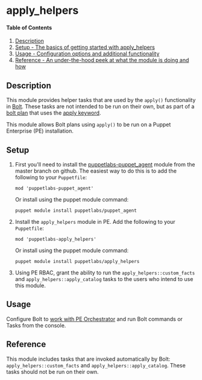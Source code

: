 # apply_helpers

#### Table of Contents

1. [Description](#description)
2. [Setup - The basics of getting started with apply_helpers](#setup)
3. [Usage - Configuration options and additional functionality](#usage)
4. [Reference - An under-the-hood peek at what the module is doing and how](#reference)

## Description

This module provides helper tasks that are used by the `apply()` functionality in [Bolt](https://github.com/puppetlabs/bolt). These tasks are not intended to be run on their own, but as part of a [bolt plan](https://puppet.com/docs/bolt/latest/writing_plans.html) that uses the [apply keyword](https://puppet.com/docs/bolt/latest/applying_manifest_blocks.html).

This module allows Bolt plans using `apply()` to be run on a Puppet Enterprise (PE) installation.

## Setup

1. First you'll need to install the
   [puppetlabs-puppet_agent](https://github.com/puppetlabs-puppet_agent) module from the master
   branch on github. The easiest way to do this is to add the following to your `Puppetfile`:
   ```
   mod 'puppetlabs-puppet_agent'
   ```
   Or install using the puppet module command:
   ```
   puppet module install puppetlabs/puppet_agent
   ```
1. Install the `apply_helpers` module in PE. Add the following to your `Puppetfile`:
   ```
   mod 'puppetlabs-apply_helpers'
   ```
   Or install using the puppet module command:
   ``` 
   puppet module install puppetlabs/apply_helpers
   ```
1. Using PE RBAC, grant the ability to run the `apply_helpers::custom_facts` and
   `apply_helpers::apply_catalog` tasks to the users who intend to use this module.

## Usage

Configure Bolt to [work with PE
Orchestrator](https://puppet.com/docs/bolt/latest/bolt_configure_orchestrator.html) and run Bolt
commands or Tasks from the console.

## Reference

This module includes tasks that are invoked automatically by Bolt: `apply_helpers::custom_facts` and
`apply_helpers::apply_catalog`. These tasks should not be run on their own.

